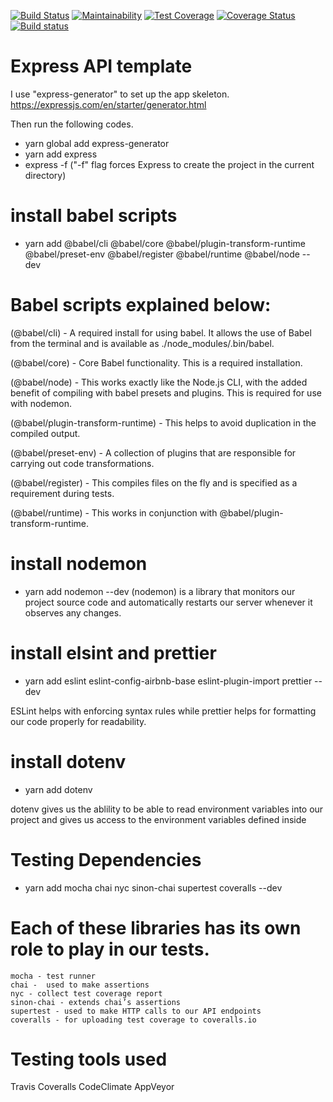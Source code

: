 [![Build Status](https://travis-ci.com/Carlossantana987/nodeexpress.svg?branch=master)](https://travis-ci.com/Carlossantana987/nodeexpress) [![Maintainability](https://api.codeclimate.com/v1/badges/1074dac655a558e4ef09/maintainability)](https://codeclimate.com/github/Carlossantana987/nodeexpress/maintainability) [![Test Coverage](https://api.codeclimate.com/v1/badges/1074dac655a558e4ef09/test_coverage)](https://codeclimate.com/github/Carlossantana987/nodeexpress/test_coverage) [![Coverage Status](https://coveralls.io/repos/github/Carlossantana987/nodeexpress/badge.svg?branch=testing-setup)](https://coveralls.io/github/Carlossantana987/nodeexpress?branch=testing-setup)[![Build status](https://ci.appveyor.com/api/projects/status/u07co1acpn7glqsm/branch/master?svg=true)](https://ci.appveyor.com/project/Carlossantana987/nodeexpress-7cue0/branch/master)
# Express API template

I use "express-generator" to set up the app skeleton.
https://expressjs.com/en/starter/generator.html

Then run the following codes.
- yarn global add express-generator
- yarn add express
- express -f ("-f" flag forces Express to create the project in the current directory)

# install babel scripts
- yarn add @babel/cli @babel/core @babel/plugin-transform-runtime @babel/preset-env @babel/register @babel/runtime @babel/node --dev

# Babel scripts explained below:

(@babel/cli) - A required install for using babel. It allows the use of Babel from the terminal and is available as ./node_modules/.bin/babel.

(@babel/core) - Core Babel functionality. This is a required installation.

(@babel/node) - This works exactly like the Node.js CLI, with the added benefit of compiling 
with babel presets and plugins. This is required for use with nodemon.

(@babel/plugin-transform-runtime) - This helps to avoid duplication in the compiled output.

(@babel/preset-env) - A collection of plugins that are responsible for carrying out code transformations.

(@babel/register) - This compiles files on the fly and is specified as a requirement during tests.

(@babel/runtime) - This works in conjunction with @babel/plugin-transform-runtime.

# install nodemon
- yarn add nodemon --dev
(nodemon) is a library that monitors our project source code and automatically restarts our server whenever it observes any changes.

# install elsint and prettier
- yarn add eslint eslint-config-airbnb-base eslint-plugin-import prettier --dev

ESLint helps with enforcing syntax rules while prettier helps for formatting our code properly for readability.

# install dotenv
- yarn add dotenv

dotenv gives us the ablility to be able to read environment variables into our project and gives us access to the environment variables defined inside

# Testing Dependencies
- yarn add mocha chai nyc sinon-chai supertest coveralls --dev

# Each of these libraries has its own role to play in our tests.

    mocha -	test runner
    chai -	used to make assertions
    nyc - collect test coverage report
    sinon-chai - extends chai’s assertions
    supertest - used to make HTTP calls to our API endpoints
    coveralls -	for uploading test coverage to coveralls.io


# Testing tools used
  Travis
  Coveralls
  CodeClimate
  AppVeyor
